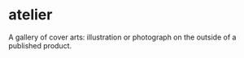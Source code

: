 # atelier
A gallery of cover arts: illustration or photograph on the outside of a published product.

